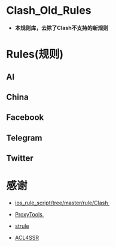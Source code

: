 # Clash_Old_Rules
- **本规则库，去除了Clash不支持的新规则**

# Rules(规则)

## AI
## China
## Facebook
## Telegram
## Twitter

# **感谢**
- [ios_rule_script/tree/master/rule/Clash ](https://github.com/blackmatrix7/ios_rule_script/tree/master/rule/Clash)

- [ProxyTools ](https://github.com/mphin/ProxyTools)

- [strule](https://whatshub.top/strule)

- [ACL4SSR](https://github.com/ACL4SSR/ACL4SSR)
